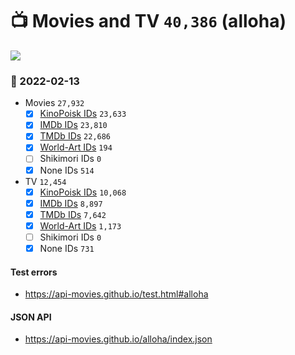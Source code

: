 # :tv: Movies and TV `40,386` (alloha)

<a href="https://API-Movies.github.io"><img src="https://API-Movies.github.io/banner.png?cache"></a>

### :date: 2022-02-13
- Movies `27,932`
  - [x] <a href="https://API-Movies.github.io/alloha/movie_kinopoisk_ids.json">KinoPoisk IDs</a> `23,633`
  - [x] <a href="https://API-Movies.github.io/alloha/movie_imdb_ids.json">IMDb IDs</a> `23,810`
  - [x] <a href="https://API-Movies.github.io/alloha/movie_tmdb_ids.json">TMDb IDs</a> `22,686`
  - [x] <a href="https://API-Movies.github.io/alloha/movie_world_art_ids.json">World-Art IDs</a> `194`
  - [ ] Shikimori IDs `0`
  - [x] None IDs `514`
- TV `12,454`
  - [x] <a href="https://API-Movies.github.io/alloha/tv_kinopoisk_ids.json">KinoPoisk IDs</a> `10,068`
  - [x] <a href="https://API-Movies.github.io/alloha/tv_imdb_ids.json">IMDb IDs</a> `8,897`
  - [x] <a href="https://API-Movies.github.io/alloha/tv_tmdb_ids.json">TMDb IDs</a> `7,642`
  - [x] <a href="https://API-Movies.github.io/alloha/tv_world_art_ids.json">World-Art IDs</a> `1,173`
  - [ ] Shikimori IDs `0`
  - [x] None IDs `731`
#### Test errors
- <a href='https://api-movies.github.io/test.html#alloha'>https://api-movies.github.io/test.html#alloha</a>
#### JSON API
- <a href='https://api-movies.github.io/alloha/index.json'>https://api-movies.github.io/alloha/index.json</a>
